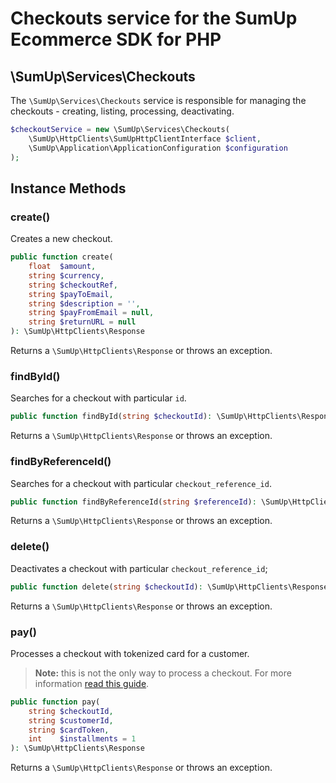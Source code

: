 # Checkouts service for the SumUp Ecommerce SDK for PHP

## \SumUp\Services\Checkouts

The `\SumUp\Services\Checkouts` service is responsible for managing the checkouts - creating, listing, processing, deactivating.

```php
$checkoutService = new \SumUp\Services\Checkouts(
    \SumUp\HttpClients\SumUpHttpClientInterface $client,
    \SumUp\Application\ApplicationConfiguration $configuration
);
```

## Instance Methods

### create()

Creates a new checkout.

```php
public function create(
    float  $amount,
    string $currency,
    string $checkoutRef,
    string $payToEmail,
    string $description = '',
    string $payFromEmail = null,
    string $returnURL = null
): \SumUp\HttpClients\Response
```

Returns a `\SumUp\HttpClients\Response` or throws an exception.

### findById()

Searches for a checkout with particular `id`.

```php
public function findById(string $checkoutId): \SumUp\HttpClients\Response
```

Returns a `\SumUp\HttpClients\Response` or throws an exception.

### findByReferenceId()

Searches for a checkout with particular `checkout_reference_id`.

```php
public function findByReferenceId(string $referenceId): \SumUp\HttpClients\Response
```

Returns a `\SumUp\HttpClients\Response` or throws an exception.

### delete()

Deactivates a checkout with particular `checkout_reference_id`;

```php
public function delete(string $checkoutId): \SumUp\HttpClients\Response
```

Returns a `\SumUp\HttpClients\Response` or throws an exception.

### pay()

Processes a checkout with tokenized card for a customer.

> **Note:** this is not the only way to process a checkout. For more information [read this guide](https://developer.sumup.com/docs/single-payment).

```php
public function pay(
    string $checkoutId,
    string $customerId,
    string $cardToken,
    int    $installments = 1
): \SumUp\HttpClients\Response
```

Returns a `\SumUp\HttpClients\Response` or throws an exception.
